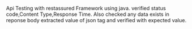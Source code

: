Api Testing with restassured Framework using java.
verified status code,Content Type,Response Time.
Also checked any data exists in reponse body
extracted value of json tag and verified with expected value.
